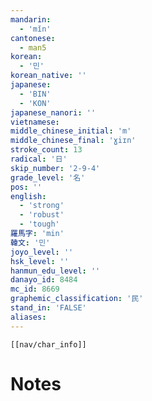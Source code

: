 ```yaml
---
mandarin:
  - 'mǐn'
cantonese:
  - man5
korean:
  - '민'
korean_native: ''
japanese:
  - 'BIN'
  - 'KON'
japanese_nanori: ''
vietnamese:
middle_chinese_initial: 'm'
middle_chinese_final: 'ɣiɪn'
stroke_count: 13
radical: '日'
skip_number: '2-9-4'
grade_level: '名'
pos: ''
english:
  - 'strong'
  - 'robust'
  - 'tough'
羅馬字: 'min'
韓文: '민'
joyo_level: ''
hsk_level: ''
hanmun_edu_level: ''
danayo_id: 8484
mc_id: 8669
graphemic_classification: '民'
stand_in: 'FALSE'
aliases:
---
```

```meta-bind-embed
[[nav/char_info]]
```

# Notes
